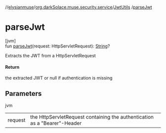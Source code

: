 //[elysianmuse](../../../index.md)/[org.darkSolace.muse.security.service](../index.md)/[JwtUtils](index.md)
/[parseJwt](parse-jwt.md)

# parseJwt

[jvm]\
fun [parseJwt](parse-jwt.md)(request:
HttpServletRequest): [String](https://kotlinlang.org/api/latest/jvm/stdlib/kotlin/-string/index.html)?

Extracts the JWT from a HttpServletRequest

#### Return

the extracted JWT or null if authentication is missing

## Parameters

jvm

| | |
|---|---|
| request | the HttpServletRequest containing the authentication as a "Bearer"-Header |
